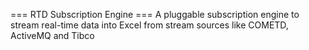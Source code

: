 === RTD Subscription Engine ===
A pluggable subscription engine to stream real-time data into Excel from stream sources like COMETD, ActiveMQ and Tibco